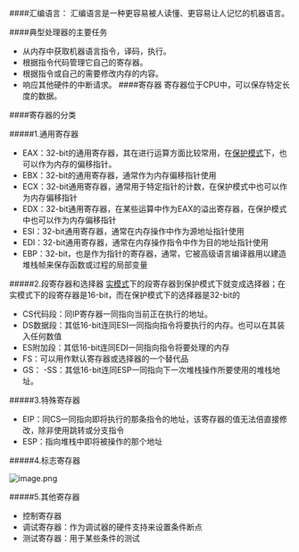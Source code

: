 ####汇编语言：
汇编语言是一种更容易被人读懂、更容易让人记忆的机器语言。

####典型处理器的主要任务
- 从内存中获取机器语言指令，译码，执行。
- 根据指令代码管理它自己的寄存器。
- 根据指令或自己的需要修改内存的内容。
- 响应其他硬件的中断请求。
####寄存器
寄存器位于CPU中，可以保存特定长度的数据。

####寄存器的分类

#####1.通用寄存器
- EAX：32-bit的通用寄存器，其在进行运算方面比较常用，在[保护模式](https://zh.wikipedia.org/wiki/%E4%BF%9D%E8%AD%B7%E6%A8%A1%E5%BC%8F)下，也可以作为内存的偏移指针。
- EBX：32-bit的通用寄存器，通常作为内存偏移指针使用
- ECX：32-bit通用寄存器，通常用于特定指针的计数，在保护模式中也可以作为内存偏移指针
- EDX：32-bit通用寄存器，在某些运算中作为EAX的溢出寄存器，在保护模式中也可以作为内存偏移指针
- ESI：32-bit通用寄存器，通常在内存操作中作为源地址指针使用
- EDI：32-bit通用寄存器，通常在内存操作指令中作为目的地址指针使用
- EBP：32-bit，也是作为指针的寄存器，通常，它被高级语言编译器用以建造堆栈帧来保存函数或过程的局部变量

#####2.段寄存器和选择器
[实模式](https://zh.wikipedia.org/wiki/%E7%9C%9F%E5%AF%A6%E6%A8%A1%E5%BC%8F)下的段寄存器到保护模式下就变成选择器；在实模式下的段寄存器是16-bit，而在保护模式下的选择器是32-bit的
- CS代码段：同IP寄存器一同指向当前正在执行的地址。
- DS数据段：其低16-bit连同ESI一同指向指令将要执行的内存。也可以在其装入任何数值
- ES附加段：其低16-bit连同EDI一同指向指令将要处理的内存
- FS：可以用作默认寄存器或选择器的一个替代品
- GS：
-SS：其低16-bit连同ESP一同指向下一次堆栈操作所要使用的堆栈地址。

#####3.特殊寄存器
- EIP：同CS一同指向即将执行的那条指令的地址，该寄存器的值无法倍直接修改，除非使用跳转或分支指令
- ESP：指向堆栈中即将被操作的那个地址

#####4.标志寄存器

![image.png](http://upload-images.jianshu.io/upload_images/9168578-c401d6194ab1f11b.png?imageMogr2/auto-orient/strip%7CimageView2/2/w/1240)


#####5.其他寄存器
- 控制寄存器
- 调试寄存器：作为调试器的硬件支持来设置条件断点
- 测试寄存器：用于某些条件的测试
